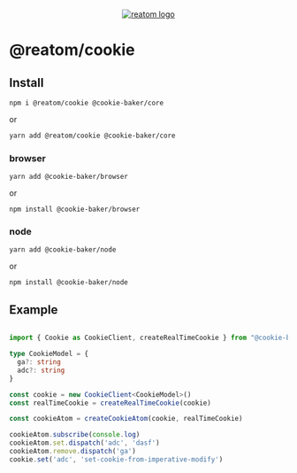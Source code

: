 <div align="center">
<br/>

[![reatom logo](https://reatom.js.org/logos/logo.svg)](https://reatom.js.org)

</div>

# @reatom/cookie

## Install

```
npm i @reatom/cookie @cookie-baker/core
```

or

```sh
yarn add @reatom/cookie @cookie-baker/core
```

### browser

```
yarn add @cookie-baker/browser
```

or

```
npm install @cookie-baker/browser
```

### node

```
yarn add @cookie-baker/node
```

or

```
npm install @cookie-baker/node
```

## Example 
```ts

import { Cookie as CookieClient, createRealTimeCookie } from "@cookie-baker/browser";

type CookieModel = {
  ga?: string
  adc?: string
}

const cookie = new CookieClient<CookieModel>()
const realTimeCookie = createRealTimeCookie(cookie)

const cookieAtom = createCookieAtom(cookie, realTimeCookie)

cookieAtom.subscribe(console.log)
cookieAtom.set.dispatch('adc', 'dasf')
cookieAtom.remove.dispatch('ga')
cookie.set('adc', 'set-cookie-from-imperative-modify')
```

